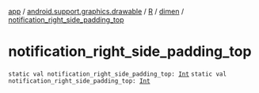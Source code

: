 [app](../../../index.md) / [android.support.graphics.drawable](../../index.md) / [R](../index.md) / [dimen](index.md) / [notification_right_side_padding_top](.)

# notification_right_side_padding_top

`static val notification_right_side_padding_top: `[`Int`](https://kotlinlang.org/api/latest/jvm/stdlib/kotlin/-int/index.html)
`static val notification_right_side_padding_top: `[`Int`](https://kotlinlang.org/api/latest/jvm/stdlib/kotlin/-int/index.html)